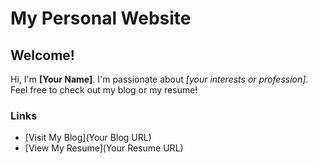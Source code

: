 # My Personal Website

## Welcome!

Hi, I'm **[Your Name]**. I'm passionate about _[your interests or profession]_. Feel free to check out my blog or my resume!

### Links

- [Visit My Blog](Your Blog URL)
- [View My Resume](Your Resume URL)
